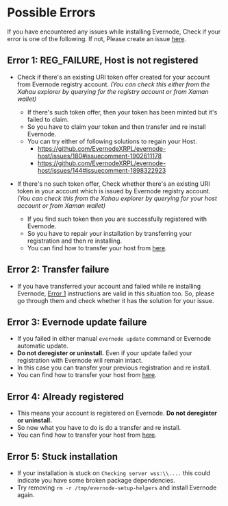 # Possible Errors

If you have encountered any issues while installing Evernode, Check if your error is one of the following. If not, Please create an issue [here](https://github.com/EvernodeXRPL/evernode-host/issues).

## Error 1: REG_FAILURE, Host is not registered
- Check if there's an existing URI token offer created for your account from Evernode registry account. _(You can check this either from the Xahau explorer by querying for the registry account or from Xaman wallet)_
  - If there's such token offer, then your token has been minted but it's failed to claim.
  - So you have to claim your token and then transfer and re install Evernode.
  - You can try either of following solutions to regain your Host.
    - https://github.com/EvernodeXRPL/evernode-host/issues/180#issuecomment-1902611178
    - https://github.com/EvernodeXRPL/evernode-host/issues/144#issuecomment-1898322923
      
- If there's no such token offer, Check whether there's an existing URI token in your account which is issued by Evernode registry account. _(You can check this from the Xahau explorer by querying for your host account or from Xaman wallet)_
  - If you find such token then you are successfully registered with Evernode.
  - So you have to repair your installation by transferring your registration and then re installing.
  - You can find how to transfer your host from [here](maintenance.md#transfer-the-host-registration).
      
## Error 2: Transfer failure
  - If you have transferred your account and failed while re installing Evernode, [Error 1](#error-1-reg_failure-not-registered) instructions are valid in this situation too. So, please go through them and check whether it has the solution for your issue.
      
## Error 3: Evernode update failure
  - If you failed in either manual `evernode update` command or Evernode automatic update.
  - **Do not deregister or uninstall.** Even if your update failed your registration with Evernode will remain intact.
  - In this case you can transfer your previous registration and re install.
  - You can find how to transfer your host from [here](maintenance.md#transfer-the-host-registration).
  
## Error 4: Already registered
  - This means your account is registered on Evernode. **Do not deregister or uninstall.** 
  - So now what you have to do is do a transfer and re install.
  - You can find how to transfer your host from [here](maintenance.md#transfer-the-host-registration).
    
## Error 5: Stuck installation
  - If your installation is stuck on `Checking server wss:\\....` this could indicate you have some broken package dependencies.
  - Try removing `rm -r /tmp/evernode-setup-helpers` and install Evernode again.